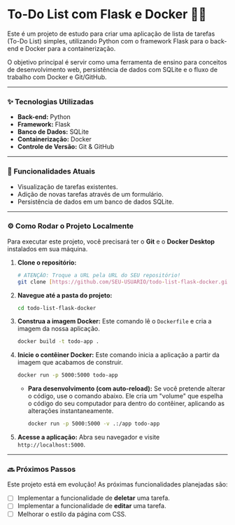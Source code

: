 # To-Do List com Flask e Docker 📝🐳

Este é um projeto de estudo para criar uma aplicação de lista de tarefas (To-Do List) simples, utilizando Python com o framework Flask para o back-end e Docker para a containerização.

O objetivo principal é servir como uma ferramenta de ensino para conceitos de desenvolvimento web, persistência de dados com SQLite e o fluxo de trabalho com Docker e Git/GitHub.

---

### ✨ Tecnologias Utilizadas

* **Back-end:** Python
* **Framework:** Flask
* **Banco de Dados:** SQLite
* **Containerização:** Docker
* **Controle de Versão:** Git & GitHub

---

### 🚀 Funcionalidades Atuais

* Visualização de tarefas existentes.
* Adição de novas tarefas através de um formulário.
* Persistência de dados em um banco de dados SQLite.

---

### ⚙️ Como Rodar o Projeto Localmente

Para executar este projeto, você precisará ter o **Git** e o **Docker Desktop** instalados em sua máquina.

1.  **Clone o repositório:**
    ```bash
    # ATENÇÃO: Troque a URL pela URL do SEU repositório!
    git clone [https://github.com/SEU-USUARIO/todo-list-flask-docker.git](https://github.com/SEU-USUARIO/todo-list-flask-docker.git)
    ```

2.  **Navegue até a pasta do projeto:**
    ```bash
    cd todo-list-flask-docker
    ```

3.  **Construa a imagem Docker:**
    Este comando lê o `Dockerfile` e cria a imagem da nossa aplicação.
    ```bash
    docker build -t todo-app .
    ```

4.  **Inicie o contêiner Docker:**
    Este comando inicia a aplicação a partir da imagem que acabamos de construir.
    ```bash
    docker run -p 5000:5000 todo-app
    ```

    * **Para desenvolvimento (com auto-reload):** Se você pretende alterar o código, use o comando abaixo. Ele cria um "volume" que espelha o código do seu computador para dentro do contêiner, aplicando as alterações instantaneamente.
        ```bash
        docker run -p 5000:5000 -v .:/app todo-app
        ```

5.  **Acesse a aplicação:**
    Abra seu navegador e visite `http://localhost:5000`.

---

### 🔜 Próximos Passos

Este projeto está em evolução! As próximas funcionalidades planejadas são:
* [ ] Implementar a funcionalidade de **deletar** uma tarefa.
* [ ] Implementar a funcionalidade de **editar** uma tarefa.
* [ ] Melhorar o estilo da página com CSS.